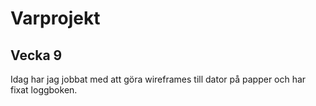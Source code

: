 # Varprojekt

## Vecka 9
Idag har jag jobbat med att göra wireframes till dator på papper och har fixat loggboken. 

